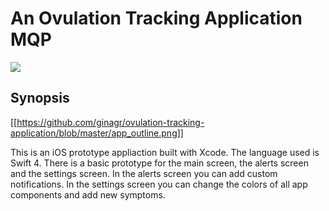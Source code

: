 # An Ovulation Tracking Application MQP

![](https://travis-ci.org/ginagr/MQP.svg?branch=master)

## Synopsis

[[https://github.com/ginagr/ovulation-tracking-application/blob/master/app_outline.png]]

This is an iOS prototype appliaction built with Xcode. The language used is Swift 4. 
There is a basic prototype for the main screen, the alerts screen and the settings screen.
In the alerts screen you can add custom notifications.
In the settings screen you can change the colors of all app components and add new symptoms.

